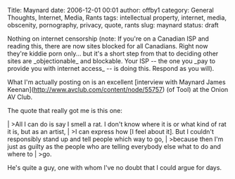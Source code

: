 Title: Maynard
date: 2006-12-01 00:01
author: offby1
category: General Thoughts, Internet, Media, Rants
tags: intellectual property, internet, media, obscenity, pornography, privacy, quote, rants
slug: maynard
status: draft

Nothing on internet censorship (note: If you\'re on a Canadian ISP and reading this, there are now sites blocked for all Canadians. Right now they\'re kiddie porn only\... but it\'s a short step from that to deciding other sites are \_objectionable\_ and blockable. Your ISP \-- the one you \_pay to provide you with internet access\_ \-- is doing this. Respond as you will).

What I\'m actually posting on is an excellent \[interview with Maynard James Keenan\](<http://www.avclub.com/content/node/55757>) (of Tool) at the Onion AV Club.

The quote that really got me is this one:

| \>All I can do is say I smell a rat. I don\'t know where it is or what kind of rat it is, but as an artist,
| \>I can express how \[I feel about it\]. But I couldn\'t responsibly stand up and tell people which way to go,
| \>because then I\'m just as guilty as the people who are telling everybody else what to do and where to
| \>go.

He\'s quite a guy, one with whom I\'ve no doubt that I could argue for days.
